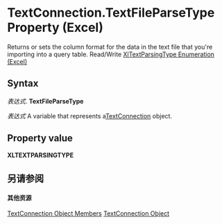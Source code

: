 
# TextConnection.TextFileParseType Property (Excel)

Returns or sets the column format for the data in the text file that you're importing into a query table. Read/Write [XlTextParsingType Enumeration (Excel)](71d76a41-c0b0-0b0f-27b5-7cac0d4c4ac4.md)


## Syntax

 _表达式_. **TextFileParseType**

 _表达式_ A variable that represents a[TextConnection](21d04d46-3940-642b-a0fb-8e7c3fafc749.md) object.


## Property value

 **XLTEXTPARSINGTYPE**


## 另请参阅


#### 其他资源


[TextConnection Object Members](http://msdn.microsoft.com/library/6c3c1c87-9b23-f26f-376e-98acaca025e7%28Office.15%29.aspx)
[TextConnection Object](21d04d46-3940-642b-a0fb-8e7c3fafc749.md)